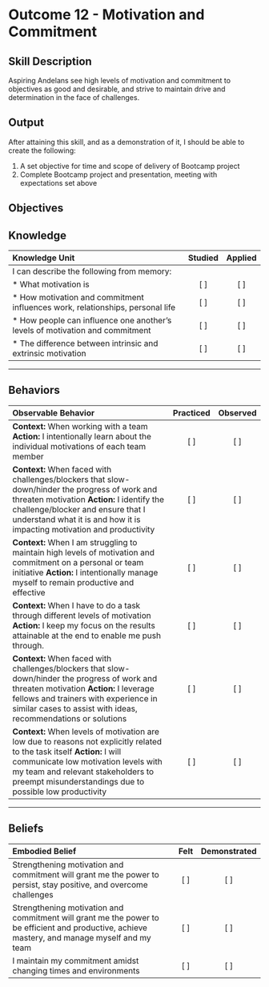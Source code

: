 # Outcome 12 - Motivation and Commitment

**Skill Description**
----------
Aspiring Andelans see high levels of motivation and commitment to objectives as good and desirable, and strive to maintain drive and determination in the face of challenges.


**Output**
----------
After attaining this skill, and as a demonstration of it, I should be able to create the following:

1. A set objective for time and scope of delivery of Bootcamp project
2. Complete Bootcamp project and presentation, meeting with expectations set above


**Objectives**
----------

## **Knowledge**


| Knowledge Unit   |      Studied      | Applied |
|:-------------|:------------------:|:--------:|
| I can describe the following from memory: | | |
| * What motivation is  | [ ] |    [ ] |
| * How motivation and commitment influences work, relationships, personal life | [ ] |    [ ] |
| * How people can influence one another’s levels of motivation and commitment | [ ] |    [ ] |m
| * The difference between intrinsic and extrinsic motivation | [ ] |    [ ] |


----------


## **Behaviors**


| Observable Behavior   |      Practiced      | Observed |
|:-------------|:------------------:|:--------:|
| **Context:**  When working with a team **Action:** I intentionally learn about the individual motivations of each team member | [ ] |    [ ] |
| **Context:**  When faced with challenges/blockers that slow-down/hinder the progress of work and threaten motivation **Action:** I identify the challenge/blocker and ensure that I understand what it is and how it is impacting motivation and productivity | [ ] | [ ] |
| **Context:**  When I am struggling to maintain high levels of motivation and commitment on a personal or team initiative **Action:**  I intentionally manage myself to remain productive and effective | [ ] |    [ ] |
| **Context:**  When I have to do a task through different levels of motivation **Action:** I keep my focus on the results attainable at the end to enable me push through. | [ ] | [ ] |
| **Context:**  When faced with challenges/blockers that slow-down/hinder the progress of work and threaten motivation **Action:** I leverage fellows and trainers with experience in similar cases to assist with ideas, recommendations or solutions | [ ] | [ ] |
| **Context:**  When levels of motivation are low due to reasons not explicitly related to the task itself **Action:** I will communicate low motivation levels with my team and relevant stakeholders to preempt misunderstandings due to possible low productivity | [ ] | [ ] |

----------


## **Beliefs**


| Embodied Belief   |      Felt      | Demonstrated |
|:-------------|:------------------:|:--------:|
| Strengthening motivation and commitment will grant me the power to persist, stay positive, and overcome challenges |   [ ]   |   [ ] |
| Strengthening motivation and commitment will grant me the power to be efficient and productive, achieve mastery, and manage myself and my team |   [ ]   |   [ ] |
| I maintain my commitment amidst changing times and environments |   [ ]   |   [ ] |
